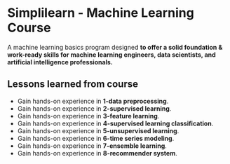#  Simplilearn - Machine Learning Course
A machine learning basics program designed **to offer a solid foundation & work-ready skills for machine learning engineers, data scientists, and artificial intelligence professionals.** 

## Lessons learned from course 
* Gain hands-on experience in **1-data preprocessing**.
* Gain hands-on experience in **2-supervised learning**.
* Gain hands-on experience in **3-feature learning**.
* Gain hands-on experience in **4-supervised learning classification**.
* Gain hands-on experience in **5-unsupervised learning**.
* Gain hands-on experience in **6-time series modeling**.
* Gain hands-on experience in **7-ensemble learning**.
* Gain hands-on experience in **8-recommender system**.